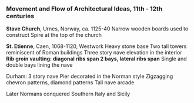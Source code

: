 ### Movement and Flow of Architectural Ideas, 11th - 12th centuries

**Stave Church**, Urnes, Norway, ca. 1125-40
Narrow wooden boards used to construct
Spire at the top of the church

**St. Etienne**, Caen, 1068-1120, Westwork
Heavy stone base
Two tall towers reminiscent of Roman buildings
Three story nave elevation in the interior
**Rib groin vaulting: diagonal ribs span 2 bays, lateral ribs span**
Single and double bays lining the nave

Durham: 3 story nave
Pier decorated in the Norman style
	Zigzagging chevron patterns, diamond patterns
Tall nave arcade

Later Normans conquered Southern Italy and Sicily
